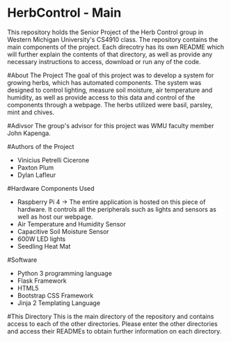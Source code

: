 # HerbControl - Main
This repository holds the Senior Project of the Herb Control group in Western Michigan University's CS4910 class. The repository contains the main components of the project. Each direcotry has its own README which will further explain the contents of that directory, as well as provide any necessary instructions to access, download or run any of the code.

#About The Project
The goal of this project was to develop a system for growing herbs, which has automated components. The system was designed to control lighting, measure soil moisture, air temperature and humidity, as well as provide access to this data and control of the components through a webpage. The herbs utilized were basil, parsley, mint and chives.

#Adivsor
The group's advisor for this project was WMU faculty member John Kapenga.

#Authors of the Project
- Vinicius Petrelli Cicerone
- Paxton Plum
- Dylan Lafleur

#Hardware Components Used
- Raspberry Pi 4 -> The entire application is hosted on this piece of hardware. It controls all the peripherals such as lights and sensors as well as host our webpage.
- Air Temperature and Humidity Sensor
- Capacitive Soil Moisture Sensor
- 600W LED lights
- Seedling Heat Mat

#Software
- Python 3 programming language
- Flask Framework
- HTML5
- Bootstrap CSS Framework
- Jinja 2 Templating Language

#This Directory
This is the main directory of the repository and contains access to each of the other directories. Please enter the other directories and access their READMEs to obtain further information on each directory.